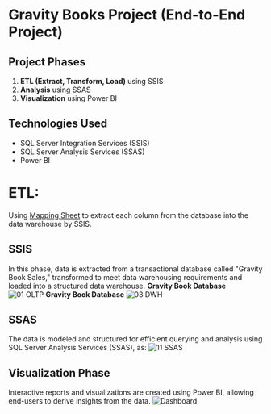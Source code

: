 # Gravity Books Project (End-to-End Project)
## Project Phases
1. **ETL (Extract, Transform, Load)** using SSIS
2. **Analysis** using SSAS
3. **Visualization** using Power BI
## Technologies Used
- SQL Server Integration Services (SSIS)
- SQL Server Analysis Services (SSAS)
- Power BI
# ETL:
Using [Mapping Sheet](https://github.com/doaaredaa/Gravity-Books/blob/d9138525f9c0ebc468b51c662516077bc30cd4cd/01.%20DWH%20Mapping/02.%20Mapping%20of%20DWH.xlsx) to extract each column from the database into the data warehouse by SSIS.

## SSIS
In this phase, data is extracted from a transactional database called "Gravity Book Sales," transformed to meet data warehousing requirements and loaded into a structured data warehouse.
**Gravity Book Database**
![01  OLTP](https://github.com/doaaredaa/Gravity-Books/assets/164890615/f2145026-793c-493d-9efc-82e75bcab03f)
**Gravity Book Database**
![03  DWH](https://github.com/doaaredaa/Gravity-Books/assets/164890615/d4b98c64-7b53-4a85-aeb1-770ca16f90dc)
## SSAS
The data is modeled and structured for efficient querying and analysis using SQL Server Analysis Services (SSAS), as:
![11 SSAS](https://github.com/doaaredaa/Gravity-Books/assets/164890615/7115ce2d-7bf7-4ff5-a4d6-60cf6c8d305b)
## Visualization Phase
Interactive reports and visualizations are created using Power BI, allowing end-users to derive insights from the data.
![Dashboard](https://github.com/doaaredaa/Gravity-Books/assets/164890615/b62e2889-a05b-4ee7-9bc6-0fea3ac5c682)

